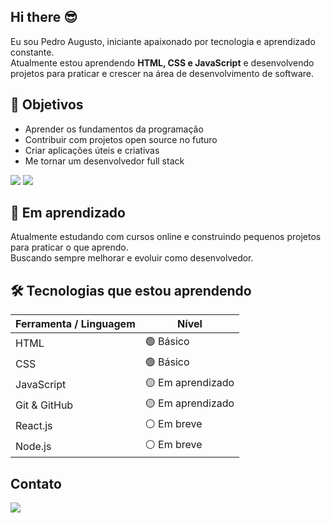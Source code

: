 ## Hi there :sunglasses:

Eu sou Pedro Augusto, iniciante apaixonado por tecnologia e aprendizado constante.  
Atualmente estou aprendendo **HTML, CSS e JavaScript** e desenvolvendo projetos para praticar e crescer na área de desenvolvimento de software.

## 🚀 Objetivos

- Aprender os fundamentos da programação
- Contribuir com projetos open source no futuro
- Criar aplicações úteis e criativas
- Me tornar um desenvolvedor full stack

<img src="https://img.shields.io/badge/HTML5-E34F26?style=for-the-badge&logo=html5&logoColor=white">
<img src="https://img.shields.io/badge/CSS3-1572B6?style=for-the-badge&logo=css3&logoColor=white">


## 🌱 Em aprendizado

Atualmente estudando com cursos online e construindo pequenos projetos para praticar o que aprendo.  
Buscando sempre melhorar e evoluir como desenvolvedor.

## 🛠️ Tecnologias que estou aprendendo

| Ferramenta / Linguagem | Nível |
|------------------------|-------|
| HTML                  | 🟢 Básico  
| CSS                   | 🟢 Básico  
| JavaScript            | 🟡 Em aprendizado  
| Git & GitHub          | 🟡 Em aprendizado  
| React.js              | ⚪ Em breve  
| Node.js               | ⚪ Em breve  

## Contato

<img src="https://img.shields.io/badge/Instagram-E4405F?style=for-the-badge&logo=instagram&logoColor=white">
